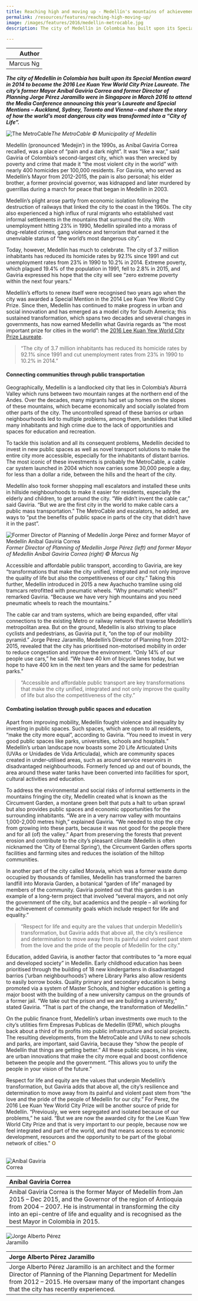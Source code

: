 ```yaml
---
title: Reaching high and moving up - Medellín's mountains of achievements
permalink: /resources/features/reaching-high-moving-up/
image: /images/features/2016/medellin-metrocable.jpg
description: The city of Medellín in Colombia has built upon its Special Mention award in 2014 to become the 2016 Lee Kuan Yew World City Prize Laureate. The city’s former Mayor Aníbal Gaviria Correa and former Director of Planning Jorge Pérez Jaramillo were in Singapore in March 2016 to attend the Media Conference announcing this year’s Laureate and Special Mentions – Auckland, Sydney, Toronto and Vienna – and share the story of how the world’s most dangerous city was transformed into a “City of Life”.
  
---
```


| Author |
|---:|
| Marcus Ng |

***The city of Medellín in Colombia has built upon its Special Mention award in 2014 to become the 2016 Lee Kuan Yew World City Prize Laureate. The city’s former Mayor Aníbal Gaviria Correa and former Director of Planning Jorge Pérez Jaramillo were in Singapore in March 2016 to attend the Media Conference announcing this year’s Laureate and Special Mentions – Auckland, Sydney, Toronto and Vienna – and share the story of how the world’s most dangerous city was transformed into a “City of Life”.***

![The MetroCable](/images/features/2016/medellin-metrocable.jpg/)*The MetroCable © Municipality of Medellín*

Medellín (pronounced ‘Medejin’) in the 1990s, as Aníbal Gaviria Correa recalled, was a place of “pain and a dark night”. It was “like a war,” said Gaviria of Colombia’s second-largest city, which was then wrecked by poverty and crime that made it “the most violent city in the world” with nearly 400 homicides per 100,000 residents. For Gaviria, who served as Medellín’s Mayor from 2012-2015, the pain is also personal; his elder brother, a former provincial governor, was kidnapped and later murdered by guerrillas during a march for peace that began in Medellín in 2003.

Medellín’s plight arose partly from economic isolation following the destruction of railways that linked the city to the coast in the 1960s. The city also experienced a high influx of rural migrants who established vast informal settlements in the mountains that surround the city. With unemployment hitting 23% in 1990, Medellín spiralled into a morass of drug-related crimes, gang violence and terrorism that earned it the unenviable status of “the world’s most dangerous city”.

Today, however, Medellín has much to celebrate. The city of 3.7 million inhabitants has reduced its homicide rates by 92.1% since 1991 and cut unemployment rates from 23% in 1990 to 10.2% in 2014. Extreme poverty, which plagued 19.4% of the population in 1991, fell to 2.8% in 2015, and Gaviria expressed his hope that the city will see “zero extreme poverty within the next four years.”

Medellín’s efforts to renew itself were recognised two years ago when the city was awarded a Special Mention in the 2014 Lee Kuan Yew World City Prize. Since then, Medellín has continued to make progress in urban and social innovation and has emerged as a model city for South America; this sustained transformation, which spans two decades and several changes in governments, has now earned Medellín what Gaviria regards as “the most important prize for cities in the world”: the [2016 Lee Kuan Yew World City Prize Laureate](/laureates/2016/laureate/).

> “The city of 3.7 million inhabitants has reduced its homicide rates by 92.1% since 1991 and cut unemployment rates from 23% in 1990 to 10.2% in 2014.”

#### **Connecting communities through public transportation**

Geographically, Medellín is a landlocked city that lies in Colombia’s Aburrá Valley which runs between two mountain ranges at the northern end of the Andes. Over the decades, many migrants had set up homes on the slopes of these mountains, which became economically and socially isolated from other parts of the city. The uncontrolled spread of these barrios or urban neighbourhoods led to multiple problems, among them, landslides that killed many inhabitants and high crime due to the lack of opportunities and spaces for education and recreation.

To tackle this isolation and all its consequent problems, Medellín decided to invest in new public spaces as well as novel transport solutions to make the entire city more accessible, especially for the inhabitants of distant barrios. The most iconic of these investments is probably the MetroCable, a cable car system launched in 2004 which now carries some 30,000 people a day, for less than a dollar a ride, between the hills and the heart of the city.

Medellín also took former shopping mall escalators and installed these units in hillside neighbourhoods to make it easier for residents, especially the elderly and children, to get around the city. “We didn’t invent the cable car,” said Gaviria. “But we are the first city in the world to make cable cars a public mass transportation.” The MetroCable and escalators, he added, are ways to “put the benefits of public space in parts of the city that didn’t have it in the past”.

![Former Director of Planning of Medellín Jorge Pérez and former Mayor of Medellín Aníbal Gaviria Correa](/images/features/2016/jorge-perez-anibal-gaviria.jpg/)*Former Director of Planning of Medellín Jorge Pérez (left) and former Mayor of Medellín Aníbal Gaviria Correa (right) © Marcus Ng*

Accessible and affordable public transport, according to Gaviria, are key “transformations that make the city unified, integrated and not only improve the quality of life but also the competitiveness of our city.” Taking this further, Medellín introduced in 2015 a new Ayachucho tramline using old tramcars retrofitted with pneumatic wheels. “Why pneumatic wheels?” remarked Gaviria. “Because we have very high mountains and you need pneumatic wheels to reach the mountains.”

The cable car and tram systems, which are being expanded, offer vital connections to the existing Metro or railway network that traverse Medellín’s metropolitan area. But on the ground, Medellín is also striving to place cyclists and pedestrians, as Gaviria put it, “on the top of our mobility pyramid.” Jorge Pérez Jaramillo, Medellín’s Director of Planning from 2012-2015, revealed that the city has prioritised non-motorised mobility in order to reduce congestion and improve the environment. “Only 14% of our people use cars,” he said. “We have 40 km of bicycle lanes today, but we hope to have 400 km in the next ten years and the same for pedestrian parks.”

> “Accessible and affordable public transport are key transformations that make the city unified, integrated and not only improve the quality of life but also the competitiveness of the city.”

#### **Combating isolation through public spaces and education**

Apart from improving mobility, Medellín fought violence and inequality by investing in public spaces. Such spaces, which are open to all residents, “make the city more equal”, according to Gaviria. “You need to invest in very good public spaces like parks, universities, schools and hospitals.” Medellín’s urban landscape now boasts some 20 Life Articulated Units (UVAs or Unidades de Vida Articulada), which are community spaces created in under-utilised areas, such as around service reservoirs in disadvantaged neighbourhoods. Formerly fenced up and out of bounds, the area around these water tanks have been converted into facilities for sport, cultural activities and education.

To address the environmental and social risks of informal settlements in the mountains fringing the city, Medellín created what is known as the Circumvent Garden, a montane green belt that puts a halt to urban sprawl but also provides public spaces and economic opportunities for the surrounding inhabitants. “We are in a very narrow valley with mountains 1,000-2,000 metres high,” explained Gaviria. “We needed to stop the city from growing into these parts, because it was not good for the people there and for all (of) the valley.” Apart from preserving the forests that prevent erosion and contribute to the city’s pleasant climate (Medellín is often nicknamed the ‘City of Eternal Spring’), the Circumvent Garden offers sports facilities and farming sites and reduces the isolation of the hilltop communities.

In another part of the city called Moravia, which was a former waste dump occupied by thousands of families, Medellín has transformed the barren landfill into Moravia Garden, a botanical “garden of life” managed by members of the community. Gaviria pointed out that this garden is an example of a long-term project that involved “several mayors, and not only the government of the city, but academics and the people – all working for the achievement of community goals which include respect for life and equality.”

> “Respect for life and equity are the values that underpin Medellín’s transformation, but Gaviria adds that above all, the city’s resilience and determination to move away from its painful and violent past stem from the love and the pride of the people of Medellín for the city.”

Education, added Gaviria, is another factor that contributes to “a more equal and developed society” in Medellín. Early childhood education has been prioritised through the building of 18 new kindergartens in disadvantaged barrios (‘urban neighbourhoods’) where Library Parks also allow residents to easily borrow books. Quality primary and secondary education is being promoted via a system of Master Schools, and higher education is getting a major boost with the building of a new university campus on the grounds of a former jail. “We take out the prison and we are building a university,” stated Gaviria. “That is part of the change, the transformation of Medellín.”

On the public finance front, Medellín’s urban investments owe much to the city’s utilities firm Empresas Publicas de Medellín (EPM), which ploughs back about a third of its profits into public infrastructure and social projects. The resulting developments, from the MetroCable and UVAs to new schools and parks, are important, said Gaviria, because they “show the people of Medellín that things are getting better.” All these public spaces, in his view, are urban innovations that make the city more equal and boost confidence between the people and the government. “This allows you to unify the people in your vision of the future.”

Respect for life and equity are the values that underpin Medellín’s transformation, but Gaviria adds that above all, the city’s resilience and determination to move away from its painful and violent past stem from “the love and the pride of the people of Medellín for our city.” For Perez, the 2016 Lee Kuan Yew World City Prize will be another source of pride for Medellín. “Previously, we were segregated and isolated because of our problems,” he said. “But we are now the awarded city for the Lee Kuan Yew World City Prize and that is very important to our people, because now we feel integrated and part of the world, and that means access to economic development, resources and the opportunity to be part of the global network of cities.” **<font color="#967942">O</font>**

<br>

<div style="width:150px"><img src="/images/features/2016/anibal-gaviria.png" alt="Aníbal Gaviria Correa" /></div>

| **Aníbal Gaviria Correa** |
|:---|
| Aníbal Gaviria Correa is the former Mayor of Medellín from Jan 2015 – Dec 2015, and the Governor of the region of Antioquia from 2004 – 2007. He is instrumental in transforming the city into an epi-centre of life and equality and is recognised as the best Mayor in Colombia in 2015. |

<div style="width:150px"><img src="/images/features/2016/jorge-perez.png" alt="Jorge Alberto Pérez Jaramillo" /></div>

| **Jorge Alberto Pérez Jaramillo** |
|:---|
| Jorge Alberto Pérez Jaramillo is an architect and the former Director of Planning of the Planning Department for Medellín from 2012 – 2015. He oversaw many of the important changes that the city has recently experienced. |
